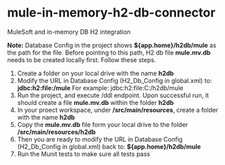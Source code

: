 # mule-in-memory-h2-db-connector
MuleSoft and in-memory DB H2 integration

__Note:__ Database Config in the project shows __${app.home}/h2db/mule__ as the path for the file. Before pointing to this path, H2 db file __mule.mv.db__ needs to be created locally first. Follow these steps.

1) Create a folder on your local drive with the name __h2db__
2) Modify the URL in Database Config (H2_Db_Config in global.xml) to: __jdbc:h2:file:<path of the local h2db folder your created above>/mule__ For example: jdbc:h2:file:C:/h2db/mule
3) Run the project, and execute /ddl endpoint. Upon successful run, it should create a file __mule.mv.db__ within the folder __h2db__
4) In your proect workspace, under __/src/main/resources__, create a folder with the name __h2db__
5) Copy the __mule.mv.db__ file form your local drive to the folder __/src/main/resources/h2db__
6) Then you are ready to modify the URL in Database Config (H2_Db_Config in global.xml) back to: __${app.home}/h2db/mule__
7) Run the Munit tests to make sure all tests pass

